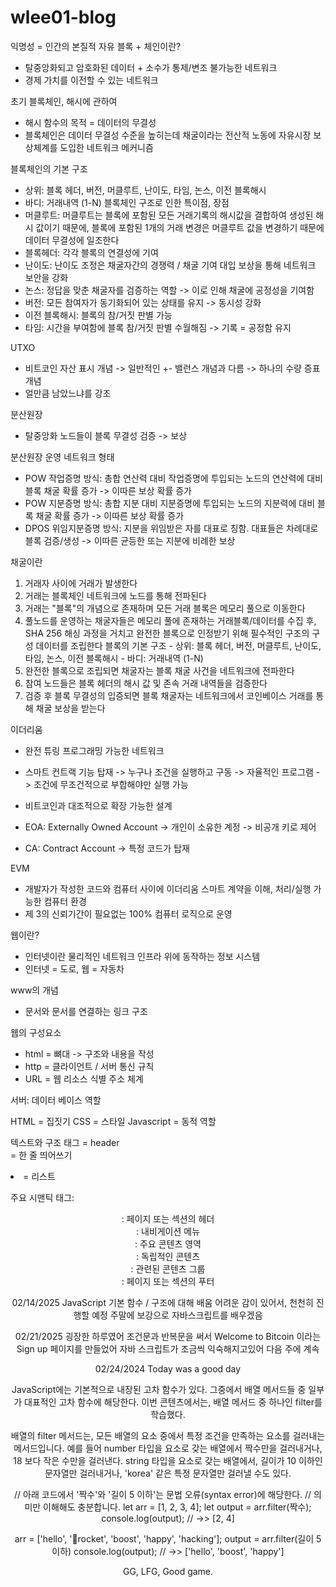 # wlee01-blog
익명성 = 인간의 본질적 자유
블록 + 체인이란?
  - 탈중앙화되고 암호화된 데이터 + 소수가 통제/변조 불가능한 네트워크
  - 경제 가치를 이전할 수 있는 네트워크

초기 블록체인, 해시에 관하여 
 - 해시 함수의 목적 = 데이터의 무결성
 - 블록체인은 데이터 무결성 수준을 높히는데 채굴이라는 전산적 노동에 자유시장 보상체계를 도입한 네트워크 메커니즘 

블록체인의 기본 구조 
  - 상위: 블록 헤더, 버전, 머클루트, 난이도, 타임, 논스, 이전 블록해시
  - 바디: 거래내역 (1-N)
블록체인 구조로 인한 특이점, 장점
   - 머클루트: 머클루트는 블록에 포함된 모든 거래기록의 해시값을 결합하여 생성된 해시 값이기 때문에, 블록에 포함된 1개의 거래 변경은 머클루트 값을 변경하기 때문에 데이터 무결성에 일조한다
   - 블록헤더: 각각 블록의 연결성에 기여
   - 난이도: 난이도 조정은 채굴자간의 경쟁력 / 채굴 기여 대입 보상을 통해 네트워크 보안을 강화
   - 논스: 정답을 맞춘 채굴자를 검증하는 역할 -> 이로 인해 채굴에 공정성을 기여함
   - 버전: 모든 참여자가 동기화되어 있는 상태를 유지 -> 동시성 강화
   - 이전 블록해시: 블록의 참/거짓 판별 가능
   - 타임: 시간을 부여함에 블록 참/거짓 판별 수월해짐 -> 기록 = 공정함 유지

UTXO
   - 비트코인 자산 표시 개념 -> 일반적인 +- 밸런스 개념과 다름 -> 하나의 수량 증표 개념
   - 얼만큼 남았느냐를 강조 

분산원장
  - 탈중앙화 노드들이 블록 무결성 검증 -> 보상

분산원장 운영 네트워크 형태 
  - POW 작업증명 방식: 총합 연산력 대비 작업증명에 투입되는 노드의 연산력에 대비 블록 채굴 확률 증가 -> 이따른 보상 확률 증가
  - POW 지분증명 방식: 총합 지분 대비 지분증명에 투입되는 노드의 지분력에 대비 블록 채굴 확률 증가 -> 이따른 보상 확률 증가
  - DPOS 위임지분증명 방식: 지분을 위임받은 자를 대표로 칭함. 대표들은 차례대로 블록 검증/생성 -> 이따른 균등한 또는 지분에 비례한 보상

채굴이란
  1. 거래자 사이에 거래가 발생한다
  2. 거래는 블록체인 네트워크에 노드를 통해 전파된다
  3. 거래는 "블록"의 개념으로 존재하며 모든 거래 블록은 메모리 풀으로 이동한다
  4. 풀노드를 운영하는 채굴자들은 메모리 풀에 존재하는 거래블록/데이터를 수집 후, SHA 256 해싱 과정을 거치고 완전한 블록으로 인정받기 위해 필수적인 구조의 구성 데이터를 조립한다
      블록의 기본 구조 
    -   상위: 블록 헤더, 버전, 머클루트, 난이도, 타임, 논스, 이전 블록해시
    -   바디: 거래내역 (1-N)
  5. 완전한 블록으로 조립되면 채굴자는 블록 채굴 사건을 네트워크에 전파한다
  6. 참여 노드들은 블록 헤더의 해시 값 및 존속 거래 내역들을 검증한다
  7. 검증 후 블록 무결성의 입증되면 블록 채굴자는 네트워크에서 코인베이스 거래를 통해 채굴 보상을 받는다

이더리움 
  - 완전 튜링 프로그래밍 가능한 네트워크
  - 스마트 컨트랙 기능 탑재 -> 누구나 조건을 실행하고 구동 -> 자율적인 프로그램 -> 조건에 무조건적으로 부합해야만 실행 가능
  - 비트코인과 대조적으로 확장 가능한 설계

  - EOA: Externally Owned Account -> 개인이 소유한 계정 -> 비공개 키로 제어 
  - CA: Contract Account -> 특정 코드가 탑재

EVM 
  - 개발자가 작성한 코드와 컴퓨터 사이에 이더리움 스마트 계약을 이해, 처리/실행 가능한 컴퓨터 환경
  - 제 3의 신뢰기간이 필요없는 100% 컴퓨터 로직으로 운영

웹이란? 
 - 인터넷이란 물리적인 네트워크 인프라 위에 동작하는 정보 시스템
 - 인터넷 = 도로, 웹 = 자동차

www의 개념 
 - 문서와 문서를 연결하는 링크 구조

웹의 구성요소 
 - html = 뼈대 -> 구조와 내용을 작성
 - http = 클라이언트 / 서버 통신 규칙
 - URL = 웹 리소스 식별 주소 체계

서버: 데이터 베이스 역할

HTML = 집짓기 
CSS = 스타일 
Javascript = 동적 역할 

텍스트와 구조 태그 
  <h> = header 
  <br> = 한 줄 띄어쓰기 
  <li> = 리스트 

주요 시맨틱 태그:
<header>: 페이지 또는 섹션의 헤더
<nav>: 내비게이션 메뉴
<main>: 주요 콘텐츠 영역
<article>: 독립적인 콘텐츠
<section>: 관련된 콘텐츠 그룹
<footer>: 페이지 또는 섹션의 푸터

02/14/2025 
JavaScript 기본 함수 / 구조에 대해 배움 
어려운 감이 있어서, 천천히 진행할 예정 
주말에 보강으로 자바스크립트를 배우겠음 

02/21/2025
굉장한 하루였어 
조건문과 반복문을 써서 Welcome to Bitcoin 이라는 Sign up 페이지를 만들었어 
자바 스크립트가 조금씩 익숙해지고있어 
다음 주에 계속 

02/24/2024
Today was a good day 

JavaScript에는 기본적으로 내장된 고차 함수가 있다. 그중에서 배열 메서드들 중 일부가 대표적인 고차 함수에 해당한다. 이번 콘텐츠에서는, 배열 메서드 중 하나인 filter를 학습했다. 

배열의 filter 메서드는, 모든 배열의 요소 중에서 특정 조건을 만족하는 요소를 걸러내는 메서드입니다. 예를 들어 number 타입을 요소로 갖는 배열에서 짝수만을 걸러내거나, 18 보다 작은 수만을 걸러낸다. string 타입을 요소로 갖는 배열에서, 길이가 10 이하인 문자열만 걸러내거나, 'korea' 같은 특정 문자열만 걸러낼 수도 있다.

// 아래 코드에서 '짝수'와 '길이 5 이하'는 문법 오류(syntax error)에 해당한다. 
// 의미만 이해해도 충분합니다.
let arr = [1, 2, 3, 4];
let output = arr.filter(짝수);
console.log(output); // ->> [2, 4]

arr = ['hello', 'rocket', 'boost', 'happy', 'hacking'];
output = arr.filter(길이 5 이하)
console.log(output); // ->> ['hello', 'boost', 'happy']

GG, LFG, Good game.







